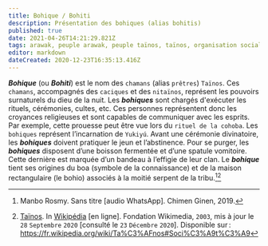 ```yaml
---
title: Bohique / Bohiti
description: Présentation des bohiques (alias bohitis)
published: true
date: 2021-04-26T14:21:29.821Z
tags: arawak, peuple arawak, peuple taïnos, taïnos, organisation sociale taïnos, bohique, bohiti, chaman, prêtre, organisation sociale arawak
editor: markdown
dateCreated: 2020-12-23T16:35:13.416Z
---
```


***Bohique*** (ou ***Bohiti***) est le nom des `chamans` (alias `prêtres`) `Taïnos`. Ces `chamans`, accompagnés des `caciques` et des `nitaïnos`, représent les pouvoirs surnaturels du dieu de la nuit. Les ***bohiques*** sont chargés d'exécuter les rituels, cérémonies, cultes, etc. Ces personnes représentent donc les croyances religieuses et sont capables de communiquer avec les esprits. Par exemple, cette prouesse peut être vue lors du `rituel de la cohoba`. Les `bohiques` représent l’incarnation de `Yukiyú`.
Avant une cérémonie divinatoire, les ***bohiques*** doivent pratiquer le jeun et l’abstinence.
Pour se purger, les ***bohiques*** disposent d’une boisson fermentée et d’une spatule vomitoire. Cette dernière est marquée d’un bandeau à l’effigie de leur clan.
Le ***bohique*** tient ses origines du boa (symbole de la connaissance) et de la maison rectangulaire (le bohio) associés à la moitié serpent de la tribu.[^1][^3]


[^1]: Manbo Rosmy. Sans titre [audio WhatsApp]. Chimen Ginen, 2019.

[^3]: [Taïnos](https://fr.wikipedia.org/wiki/Ta%C3%AFnos#Soci%C3%A9t%C3%A9). In [Wikipédia](https://wikipedia.org) [en ligne]. Fondation Wikimedia, `2003`, mis à jour le `28` `Septembre` `2020` [consulté le `23` `Décembre` `2020`]. Disponible sur : https://fr.wikipedia.org/wiki/Ta%C3%AFnos#Soci%C3%A9t%C3%A9
